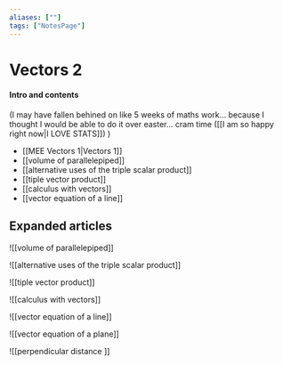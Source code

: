 ```yaml
---
aliases: [""]
tags: ["NotesPage"]
---
```


# Vectors 2

#### Intro and contents
(I may have fallen behined on like 5 weeks of maths work... because I thought I would be able to do it over easter... cram time ([[I am so happy right now|I LOVE STATS]]) )
- [[MEE Vectors 1|Vectors 1]]
- [[volume of parallelepiped]]
- [[alternative uses of the triple scalar product]]
- [[tiple vector product]]
- [[calculus with vectors]]
- [[vector equation of a line]]

## Expanded articles
![[volume of parallelepiped]]

![[alternative uses of the triple scalar product]]

![[tiple vector product]]

![[calculus with vectors]]

![[vector equation of a line]]

![[vector equation of a plane]]

![[perpendicular distance ]]